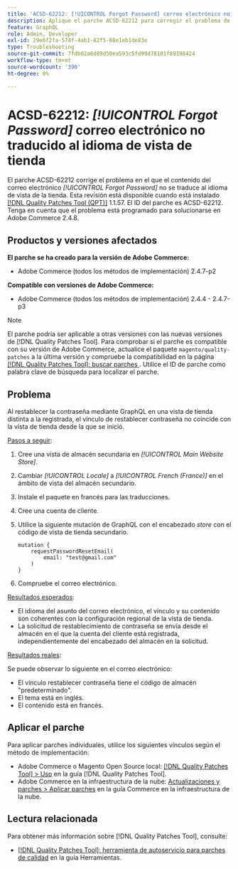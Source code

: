 ```yaml
---
title: 'ACSD-62212: [!UICONTROL Forgot Password] correo electrónico no traducido al idioma de vista de tienda'
description: Aplique el parche ACSD-62212 para corregir el problema de Adobe Commerce en el que el contenido del correo electrónico *[!UICONTROL Forgot Password]* no está traducido al idioma de la vista de tienda.
feature: GraphQL
role: Admin, Developer
exl-id: 29e6f2fa-574f-4ab1-82f5-88e1eb1de83e
type: Troubleshooting
source-git-commit: 7fdb02a6d89d50ea593c5fd99d78101f89198424
workflow-type: tm+mt
source-wordcount: '390'
ht-degree: 0%

---
```


# ACSD-62212: *[!UICONTROL Forgot Password]* correo electrónico no traducido al idioma de vista de tienda

El parche ACSD-62212 corrige el problema en el que el contenido del correo electrónico *[!UICONTROL Forgot Password]* no se traduce al idioma de vista de la tienda. Esta revisión está disponible cuando está instalado [[!DNL Quality Patches Tool (QPT)]](https://experienceleague.adobe.com/docs/commerce-operations/tools/quality-patches-tool/usage.html?lang=es) 1.1.57. El ID del parche es ACSD-62212. Tenga en cuenta que el problema está programado para solucionarse en Adobe Commerce 2.4.8.

## Productos y versiones afectados

**El parche se ha creado para la versión de Adobe Commerce:**

* Adobe Commerce (todos los métodos de implementación) 2.4.7-p2

**Compatible con versiones de Adobe Commerce:**

* Adobe Commerce (todos los métodos de implementación) 2.4.4 - 2.4.7-p3

>[!NOTE]
>
>El parche podría ser aplicable a otras versiones con las nuevas versiones de [!DNL Quality Patches Tool]. Para comprobar si el parche es compatible con su versión de Adobe Commerce, actualice el paquete `magento/quality-patches` a la última versión y compruebe la compatibilidad en la página [[!DNL Quality Patches Tool]: buscar parches ](https://experienceleague.adobe.com/tools/commerce-quality-patches/index.html?lang=es). Utilice el ID de parche como palabra clave de búsqueda para localizar el parche.

## Problema

Al restablecer la contraseña mediante GraphQL en una vista de tienda distinta a la registrada, el vínculo de restablecer contraseña no coincide con la vista de tienda desde la que se inició.

<u>Pasos a seguir</u>:

1. Cree una vista de almacén secundaria en *[!UICONTROL Main Website Store]*.
1. Cambiar *[!UICONTROL Locale]* a *[!UICONTROL French (France)]* en el ámbito de vista del almacén secundario.
1. Instale el paquete en francés para las traducciones.
1. Cree una cuenta de cliente.
1. Utilice la siguiente mutación de GraphQL con el encabezado *store* con el código de vista de tienda secundario.

   ```
   mutation {
       requestPasswordResetEmail(
           email: "test@gmail.com"
       )
   }
   ```

1. Compruebe el correo electrónico.

<u>Resultados esperados</u>:

* El idioma del asunto del correo electrónico, el vínculo y su contenido son coherentes con la configuración regional de la vista de tienda.
* La solicitud de restablecimiento de contraseña se envía desde el almacén en el que la cuenta del cliente está registrada, independientemente del encabezado del almacén en la solicitud.

<u>Resultados reales</u>:

Se puede observar lo siguiente en el correo electrónico:

* El vínculo restablecer contraseña tiene el código de almacén &quot;predeterminado&quot;.
* El tema está en inglés.
* El contenido está en francés.

## Aplicar el parche

Para aplicar parches individuales, utilice los siguientes vínculos según el método de implementación:

* Adobe Commerce o Magento Open Source local: [[!DNL Quality Patches Tool] > Uso](/help/tools/quality-patches-tool/usage.md) en la guía [!DNL Quality Patches Tool].
* Adobe Commerce en la infraestructura de la nube: [Actualizaciones y parches > Aplicar parches](https://experienceleague.adobe.com/docs/commerce-cloud-service/user-guide/develop/upgrade/apply-patches.html?lang=es) en la guía Commerce en la infraestructura de la nube.

## Lectura relacionada

Para obtener más información sobre [!DNL Quality Patches Tool], consulte:

* [[!DNL Quality Patches Tool]: herramienta de autoservicio para parches de calidad](/help/tools/quality-patches-tool/quality-patches-tool-to-self-serve-quality-patches.md) en la guía Herramientas.
